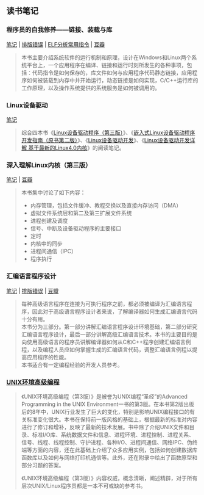 ## 读书笔记

### 程序员的自我修养——链接、装载与库

[笔记](books/程序员的自我修养链接装载与库/notes.md) |
[排版错误](books/程序员的自我修养链接装载与库/layout_err.md) |
[ELF分析常用指令](books/程序员的自我修养链接装载与库/bin.md) |
[豆瓣](https://book.douban.com/subject/3652388/)

> 本书主要介绍系统软件的运行机制和原理，设计在Windows和Linux两个系统平台上，一个应用程序在编译、链接和运行时刻所发生的各种事项，包括：代码指令是如何保存的，库文件如何与应用程序代码静态链接，应用程序如何被装载到内存中并开始运行，动态链接是如何实现，C/C++运行库的工作原理，以及操作系统提供的系统服务是如何被调用的。

### Linux设备驱动

[笔记](books/linux-device-drivers/README.md)

> 综合四本书《[Linux设备驱动程序（第三版）](https://book.douban.com/subject/1420480/)》、《[嵌入式Linux设备驱动程序开发指南（原书第二版）](https://book.douban.com/subject/35514232/)》、《[Linux设备驱动开发](https://book.douban.com/subject/35375574/)》、《[Linux设备驱动开发详解 基于最新的Linux4.0内核](https://book.douban.com/subject/26600201/)》的阅读笔记。


### 深入理解Linux内核（第三版）

[笔记](books/understanding-the-linux-kernel-v3/notes.md) |
[豆瓣](https://book.douban.com/subject/2287506/)

> 本书集中讨论了如下内容：
> * 内存管理，包括文件缓冲、教程交换以及直接内存访问（DMA）
> * 虚拟文件系统层和第二及第三扩展文件系统
> * 进程创建及调度
> * 信号、中断及设备驱动程序的主要接口
> * 定时
> * 内核中的同步
> * 进程间通信（IPC）
> * 程序执行

### 汇编语言程序设计

[笔记](books/professional-assembly-language/README.md) |
[排版错误](books/professional-assembly-language/layout_err.md) |
[豆瓣](https://book.douban.com/subject/1446250/)

> 每种高级语言程序在连接为可执行程序之前，都必须被编译为汇编语言程序，因此对于高级语言程序设计者来说，了解编译器如何生成汇编语言代码十分有用。 \
> 本书分为三部分。第一部分讲解汇编语言程序设计环境基础，第二部分研究汇编语言程序设计，最后一部分讲解高级汇编语言技术。本书的主要目的是向使用高级语言的程序员讲解编译器如何从C和C++程序创建汇编语言例程，以及编程人员应如何掌握生成的汇编语言代码，调整汇编语言例程以提高应用程序的性能。 \
> 本书适合有一定编程经验的开发人员参考。

### [UNIX环境高级编程](books/apue/README.md)

> 《UNIX环境高级编程（第3版）》是被誉为UNIX编程“圣经”的Advanced Programming in the UNIX Environment一书的第3版。在本书第2版出版后的8年中，UNIX行业发生了巨大的变化，特别是影响UNIX编程接口的有关标准变化很大。本书在保持前一版风格的基础上，根据最新的标准对内容进行了修订和增补，反映了最新的技术发展。书中除了介绍UNIX文件和目录、标准I/O库、系统数据文件和信息、进程环境、进程控制、进程关系、信号、线程、线程控制、守护进程、各种I/O、进程间通信、网络IPC、伪终端等方面的内容，还在此基础上介绍了众多应用实例，包括如何创建数据库函数库以及如何与网络打印机通信等。此外，还在附录中给出了函数原型和部分习题的答案。
>
> 《UNIX环境高级编程（第3版）》内容权威，概念清晰，阐述精辟，对于所有层次UNIX/Linux程序员都是一本不可或缺的参考书。